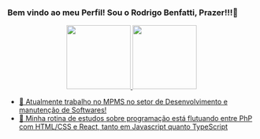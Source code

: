 ### Bem vindo ao meu Perfil! Sou o Rodrigo Benfatti, Prazer!!!👋

<div align="center">
  <a href="https://github.com/Benfatti">
  <img height="130em" src="https://github-readme-stats.vercel.app/api?username=Benfatti&show_icons=true&theme=dark&include_all_commits=true&count_private=true"/>
  <img height="130em" src="https://github-readme-stats.vercel.app/api/top-langs/?username=Benfatti&layout=compact&langs_count=7&theme=dark"/>
</div>

- 🔭 Atualmente trabalho no MPMS no setor de Desenvolvimento e manutenção de Softwares!
- 🌱 Minha rotina de estudos sobre programação está flutuando entre PhP com HTML/CSS e React, tanto em Javascript quanto TypeScript
